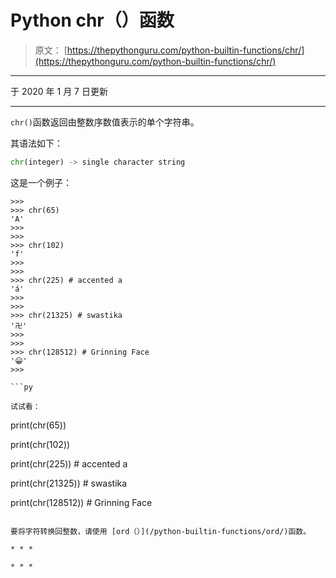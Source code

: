 # Python chr（）函数

> 原文： [https://thepythonguru.com/python-builtin-functions/chr/](https://thepythonguru.com/python-builtin-functions/chr/)

* * *

于 2020 年 1 月 7 日更新

* * *

`chr()`函数返回由整数序数值表示的单个字符串。

其语法如下：

```py
chr(integer) -> single character string

```

这是一个例子：

```
>>> 
>>> chr(65)
'A'
>>>
>>> 
>>> chr(102)
'f' 
>>> 
>>> 
>>> chr(225) # accented a
'á' 
>>> 
>>> 
>>> chr(21325) # swastika
'卍'
>>> 
>>> 
>>> chr(128512) # Grinning Face
'😀'
>>>

```py

试试看：

```
print(chr(65))

print(chr(102))

print(chr(225)) # accented a

print(chr(21325)) # swastika

print(chr(128512)) # Grinning Face 
```

要将字符转换回整数，请使用 [ord（）](/python-builtin-functions/ord/)函数。

* * *

* * *